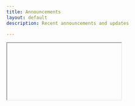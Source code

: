 ```yaml
---
title: Announcements
layout: default
description: Recent announcements and updates

---
```


<div class="container">
  <iframe id="last-post" src="" seamless="seamless" allowtransparency="true"></iframe>
</div>

  <script language="javascript"
    src="//outlook.us10.list-manage.com/generate-js/?u=12a6ecea8fbc1ad37a233cac1&fid=17501&show=1"
    type="text/javascript"></script>

  <script>
    let placeholder = document.getElementById("last-post");
    var last_url = document.links[document.links.length - 1].href;
    placeholder.src = last_url;

    var content_height = window.innerHeight;
    var weight = .80;
    placeholder.height = content_height * weight;

  </script>


